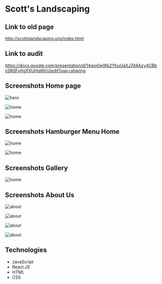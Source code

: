 # Scott's Landscaping

## Link to old page
http://scottslandscaping.org/index.html

## Link to audit
https://docs.google.com/presentation/d/14wo0wWk2YbuUaXJ7d4Azy4CBbsSR0Fv0gXXUHqI6lrU/edit?usp=sharing

## Screenshots Home page

![hero](https://imgur.com/4NWNHqv.jpg)

![home](https://imgur.com/3fZ1yeQ.jpg)

![home](https://imgur.com/apw4fH7.jpg)

## Screenshots Hamburger Menu Home

![home](https://imgur.com/v4ypWf1.jpg)

![home](https://imgur.com/wx9XU1G.jpg)

## Screenshots Gallery

![home](https://imgur.com/EHTSaUa.jpg)

## Screenshots About Us

![about](https://imgur.com/Jdc76D8.jpg)

![about](https://imgur.com/fHJ2M0i.jpg)

![about](https://imgur.com/IH8syfK.jpg)

![about](https://imgur.com/P5q03kO.jpg)

## Technologies

- JavaScript
- React.JS
- HTML
- CSS

